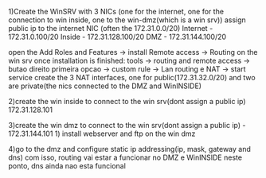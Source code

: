1)Create the WinSRV with 3 NICs (one for the internet, one for the connection to win inside, one to the win-dmz(which is a win srv))
  assign public ip to the internet NIC (often the 172.31.0.0/20)
  Internet - 172.31.0.100/20
  Inside - 172.31.128.100/20
  DMZ - 172.31.144.100/20
  
  open the Add Roles and Features -> install Remote access -> Routing on the win srv
  once installation is finished:
      tools -> routing and remote access -> butao direito primeira opcao -> custom rule -> Lan routing e NAT -> start service
      create the 3 NAT interfaces, one for public(172.31.32.0/20) and two are private(the nics connected to the DMZ and WinINSIDE)

2)create the win inside to connect to the win srv(dont assign a public ip) 172.31.128.101
  

3)create the win dmz to connect to the win srv(dont assign a public ip) - 172.31.144.101
    1) install webserver and ftp on the win dmz


4)go to the dmz and configure static ip addressing(ip, mask, gateway and dns)
    com isso, routing vai estar a funcionar no DMZ e WinINSIDE
    neste ponto, dns ainda nao esta funcional
